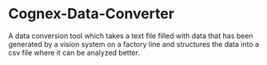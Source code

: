 # Cognex-Data-Converter
A data conversion tool which takes a text file filled with data that has been generated by a vision system on a factory line and structures the data into a csv file where it can be analyzed better.
